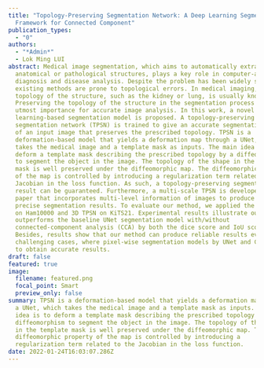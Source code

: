 ```yaml
---
title: "Topology-Preserving Segmentation Network: A Deep Learning Segmentation
  Framework for Connected Component"
publication_types:
  - "0"
authors:
  - "*Admin*"
  - Lok Ming LUI
abstract: Medical image segmentation, which aims to automatically extract
  anatomical or pathological structures, plays a key role in computer-aided
  diagnosis and disease analysis. Despite the problem has been widely studied,
  existing methods are prone to topological errors. In medical imaging, the
  topology of the structure, such as the kidney or lung, is usually known.
  Preserving the topology of the structure in the segmentation process is of
  utmost importance for accurate image analysis. In this work, a novel
  learning-based segmentation model is proposed. A topology-preserving
  segmentation network (TPSN) is trained to give an accurate segmentation result
  of an input image that preserves the prescribed topology. TPSN is a
  deformation-based model that yields a deformation map through a UNet, which
  takes the medical image and a template mask as inputs. The main idea is to
  deform a template mask describing the prescribed topology by a diffeomorphism
  to segment the object in the image. The topology of the shape in the template
  mask is well preserved under the diffeomorphic map. The diffeomorphic property
  of the map is controlled by introducing a regularization term related to the
  Jacobian in the loss function. As such, a topology-preserving segmentation
  result can be guaranteed. Furthermore, a multi-scale TPSN is developed in this
  paper that incorporates multi-level information of images to produce more
  precise segmentation results. To evaluate our method, we applied the 2D TPSN
  on Ham10000 and 3D TPSN on KiTS21. Experimental results illustrate our method
  outperforms the baseline UNet segmentation model with/without
  connected-component analysis (CCA) by both the dice score and IoU score.
  Besides, results show that our method can produce reliable results even in
  challenging cases, where pixel-wise segmentation models by UNet and CCA fail
  to obtain accurate results.
draft: false
featured: true
image:
  filename: featured.png
  focal_point: Smart
  preview_only: false
summary: TPSN is a deformation-based model that yields a deformation map through
  a UNet, which takes the medical image and a template mask as inputs. The main
  idea is to deform a template mask describing the prescribed topology by a
  diffeomorphism to segment the object in the image. The topology of the shape
  in the template mask is well preserved under the diffeomorphic map. The
  diffeomorphic property of the map is controlled by introducing a
  regularization term related to the Jacobian in the loss function.
date: 2022-01-24T16:03:07.286Z
---
```

